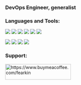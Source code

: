 <h3>DevOps Engineer, generalist</h3>

<h3 align="left">Languages and Tools:</h3>
<p><img src="https://img.shields.io/badge/python-3670A0?style=for-the-badge&logo=python&logoColor=ffdd54"/>
<img src="https://img.shields.io/badge/rust-%23000000.svg?style=for-the-badge&logo=rust&logoColor=white"/>
<img src="https://img.shields.io/badge/Go-00ADD8?logo=Go&logoColor=white&style=for-the-badge"/>
<img src="https://img.shields.io/badge/git-%23F05033.svg?style=for-the-badge&logo=git&logoColor=white"/>
<img src="https://img.shields.io/badge/Debian-D70A53?style=for-the-badge&logo=debian&logoColor=white"/>
<img src="https://img.shields.io/badge/postgres-%23316192.svg?style=for-the-badge&logo=postgresql&logoColor=white"/>
</p>
<p>
<img src="https://img.shields.io/badge/nginx-%23009639.svg?style=for-the-badge&logo=nginx&logoColor=white"/>
<img src="https://img.shields.io/badge/docker-%230db7ed.svg?style=for-the-badge&logo=docker&logoColor=white"/>
<img src="https://img.shields.io/badge/Kubernetes-326CE5?style=for-the-badge&logo=Kubernetes&logoColor=white"/>
<img src="https://img.shields.io/badge/ansible-%231A1918.svg?style=for-the-badge&logo=ansible&logoColor=white"/>
</p>
<h3>Support:</h3>
<p><a href="https://www.buymeacoffee.com/https://www.buymeacoffee.com/fearkin"> <img align="left" src="https://cdn.buymeacoffee.com/buttons/v2/default-yellow.png" height="50" width="210" alt="https://www.buymeacoffee.com/fearkin" /></a></p><br><br>
